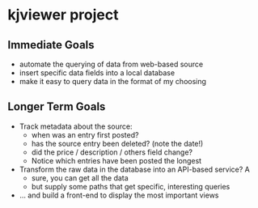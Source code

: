 # kjviewer project

## Immediate Goals 

* automate the querying of data from web-based source
* insert specific data fields into a local database
* make it easy to query data in the format of my choosing

## Longer Term Goals

* Track metadata about the source:
    * when was an entry first posted? 
    * has the source entry been deleted? (note the date!)
    * did the price / description / others field change?
    * Notice which entries have been posted the longest
* Transform the raw data in the database into an API-based service? A
    * sure, you can get all the data
    * but supply some paths that get specific, interesting queries
* ... and build a front-end to display the most important views

